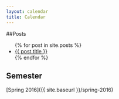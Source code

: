 ```yaml
---
layout: calendar
title: Calendar
---
```


##Posts
<ul>
  {% for post in site.posts %}
    <li>
      <a href="{{ post.url | prepend: site.baseurl }}">{{ post.title }}</a>
    </li>
  {% endfor %}
</ul>

<h2>Semester</h2>
[Spring 2016]({{ site.baseurl }}/spring-2016)
